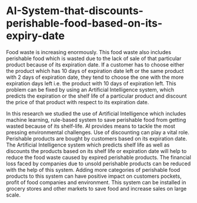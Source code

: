 # AI-System-that-discounts-perishable-food-based-on-its-expiry-date
Food waste is increasing enormously. This food waste also includes perishable food which is wasted due to the
lack of sale of that particular product because of its expiration date. If a customer has to choose either the
product which has 10 days of expiration date left or the same product with 2 days of expiration date, they tend
to choose the one with the more expiration days left i.e. the product with 10 days of expiration left. This
problem can be fixed by using an Artificial Intelligence system, which predicts the expiration or the shelf life of
a particular product and discount the price of that product with respect to its expiration date.

In this research we studied the use of Artificial Intelligence which includes machine learning, rule-based system
to save perishable food from getting wasted because of its shelf-life. AI provides means to tackle the most
pressing environmental challenges. Use of discounting can play a vital role. Perishable products are bought by
customers based on its expiration date. The Artificial Intelligence system which predicts shelf life as well as
discounts the products based on its shelf life or expiration date will help to reduce the food waste caused by
expired perishable products. The financial loss faced by companies due to unsold perishable products can be
reduced with the help of this system. Adding more categories of perishable food products to this system can
have positive impact on customers pockets, profit of food companies and environment. This system can be
installed in grocery stores and other markets to save food and increase sales on large scale.
